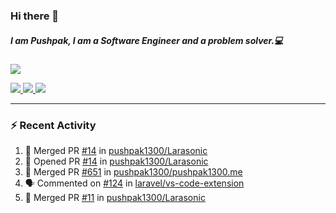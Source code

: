 ### Hi there 👋

##### I am Pushpak, I am a Software Engineer and a problem solver.💻

<a href='https://twitter.com/pushpak1300'><a href="https://pushpak1300.me/" target="_blank">
  <img src="https://img.shields.io/badge/website-%23E34F26.svg?&style=for-the-badge" />
</a> 
 
 <a href="https://twitter.com/pushpak1300" target="_blank">
  <img src="https://img.shields.io/badge/twitter-%231DA1F2.svg?&style=for-the-badge&logo=twitter&logoColor=white" />
</a> 

<a href="https://www.linkedin.com/in/pushpak-c-286b17b1/" target="_blank">
  <img src="https://img.shields.io/badge/linkedin-%230077B5.svg?&style=for-the-badge&logo=linkedin&logoColor=white" />
</a> 

<a href="https://dev.to/pushpak1300/" target="_blank">
  <img src="http://img.shields.io/badge/dev.to-gray?style=for-the-badge&logo=dev.to&?logoColor=white?logoWidth=100?label=" />
</a> 


</p>

---

### ⚡ Recent Activity

<!--START_SECTION:activity-->
1. 🎉 Merged PR [#14](https://github.com/pushpak1300/Larasonic/pull/14) in [pushpak1300/Larasonic](https://github.com/pushpak1300/Larasonic)
2. 💪 Opened PR [#14](https://github.com/pushpak1300/Larasonic/pull/14) in [pushpak1300/Larasonic](https://github.com/pushpak1300/Larasonic)
3. 🎉 Merged PR [#651](https://github.com/pushpak1300/pushpak1300.me/pull/651) in [pushpak1300/pushpak1300.me](https://github.com/pushpak1300/pushpak1300.me)
4. 🗣 Commented on [#124](https://github.com/laravel/vs-code-extension/issues/124#issuecomment-2558517877) in [laravel/vs-code-extension](https://github.com/laravel/vs-code-extension)
5. 🎉 Merged PR [#11](https://github.com/pushpak1300/Larasonic/pull/11) in [pushpak1300/Larasonic](https://github.com/pushpak1300/Larasonic)
<!--END_SECTION:activity-->
